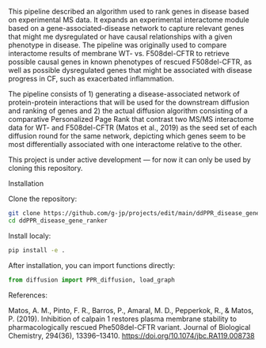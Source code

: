 This pipeline described an algorithm used to rank genes in disease based on experimental MS data. It expands an experimental interactome module based on a gene-associated-disease network to capture relevant genes that might me dysregulated or have causal relationships with a given phenotype in disease. The pipeline was originally used to compare interactome results of membrane WT- vs. F508del-CFTR to retrieve possible causal genes in known phenotypes of rescued F508del-CFTR, as well as possible dysregulated genes that might be associated with disease progress in CF, such as exacerbated inflammation. 

The pipeline consists of 1) generating a disease-associated network of protein-protein interactions that will be used for the downstream diffusion and ranking of genes and 2) the actual diffusion algorithm consisting of a comparative Personalized Page Rank that contrast two MS/MS interactome data for WT- and F508del-CFTR (Matos et al., 2019) as the seed set of each diffusion round for the same network, depicting which genes seem to be most differentially associated with one interactome relative to the other.

This project is under active development — for now it can only be used by cloning this repository.

Installation

Clone the repository:

```bash
git clone https://github.com/g-jp/projects/edit/main/ddPPR_disease_gene_ranker
cd ddPPR_disease_gene_ranker
```
Install localy:

```bash
pip install -e .
```

After installation, you can import functions directly:

```python
from diffusion import PPR_diffusion, load_graph
```
References:

Matos, A. M., Pinto, F. R., Barros, P., Amaral, M. D., Pepperkok, R., & Matos, P. (2019). Inhibition of calpain 1 restores plasma membrane stability to pharmacologically rescued Phe508del-CFTR variant. Journal of Biological Chemistry, 294(36), 13396–13410. https://doi.org/10.1074/jbc.RA119.008738

